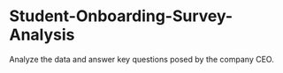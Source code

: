 # Student-Onboarding-Survey-Analysis
Analyze the data and answer key questions posed by the company CEO.
